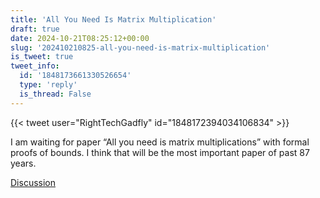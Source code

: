 ```yaml
---
title: 'All You Need Is Matrix Multiplication'
draft: true
date: 2024-10-21T08:25:12+00:00
slug: '202410210825-all-you-need-is-matrix-multiplication'
is_tweet: true
tweet_info:
  id: '1848173661330526654'
  type: 'reply'
  is_thread: False
---
```




{{< tweet user="RightTechGadfly" id="1848172394034106834" >}}

I am waiting for paper “All you need is matrix multiplications” with formal proofs of bounds. I think that will be the most important paper of past 87 years.

[Discussion](https://x.com/sytelus/status/1848173661330526654)
